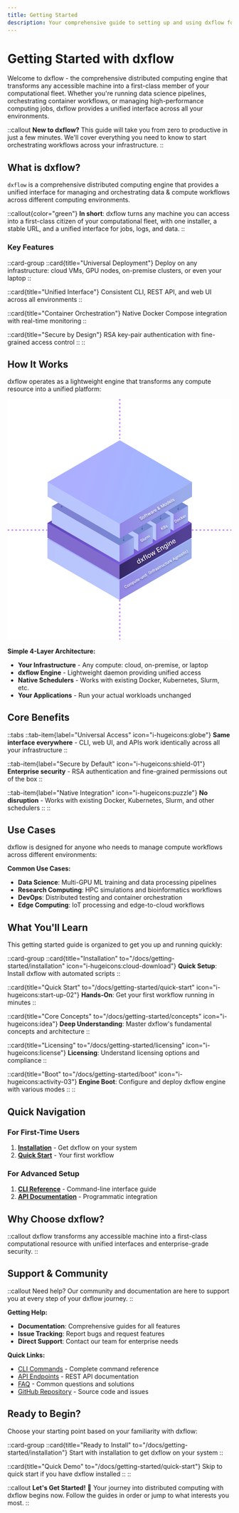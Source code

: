 ```yaml
---
title: Getting Started
description: Your comprehensive guide to setting up and using dxflow for distributed computing and workflow orchestration
---
```


# Getting Started with dxflow

Welcome to dxflow - the comprehensive distributed computing engine that transforms any accessible machine into a first-class member of your computational fleet. Whether you're running data science pipelines, orchestrating container workflows, or managing high-performance computing jobs, dxflow provides a unified interface across all your environments.

::callout
**New to dxflow?** This guide will take you from zero to productive in just a few minutes. We'll cover everything you need to know to start orchestrating workflows across your infrastructure.
::

## What is dxflow?

`dxflow` is a comprehensive distributed computing engine that provides a unified interface for managing and orchestrating data & compute workflows across different computing environments.

::callout{color="green"}
**In short**: dxflow turns any machine you can access into a first-class citizen of your computational fleet, with one installer, a stable URL, and a unified interface for jobs, logs, and data.
::

### Key Features

::card-group
  ::card{title="Universal Deployment"}
  Deploy on any infrastructure: cloud VMs, GPU nodes, on-premise clusters, or even your laptop
  ::

  ::card{title="Unified Interface"}
  Consistent CLI, REST API, and web UI across all environments
  ::

  ::card{title="Container Orchestration"}
  Native Docker Compose integration with real-time monitoring
  ::

  ::card{title="Secure by Design"}
  RSA key-pair authentication with fine-grained access control
  ::
::

## How It Works

dxflow operates as a lightweight engine that transforms any compute resource into a unified platform:

![dxflow Layers](/assets/dxflow_layers.svg)

**Simple 4-Layer Architecture:**
- **Your Infrastructure** - Any compute: cloud, on-premise, or laptop
- **dxflow Engine** - Lightweight daemon providing unified access
- **Native Schedulers** - Works with existing Docker, Kubernetes, Slurm, etc.
- **Your Applications** - Run your actual workloads unchanged

## Core Benefits

::tabs
  ::tab-item{label="Universal Access" icon="i-hugeicons:globe"}
  **Same interface everywhere** - CLI, web UI, and APIs work identically across all your infrastructure
  ::

  ::tab-item{label="Secure by Default" icon="i-hugeicons:shield-01"}
  **Enterprise security** - RSA authentication and fine-grained permissions out of the box
  ::

  ::tab-item{label="Native Integration" icon="i-hugeicons:puzzle"}
  **No disruption** - Works with existing Docker, Kubernetes, Slurm, and other schedulers
  ::
::

## Use Cases

dxflow is designed for anyone who needs to manage compute workflows across different environments:

**Common Use Cases:**
- **Data Science**: Multi-GPU ML training and data processing pipelines
- **Research Computing**: HPC simulations and bioinformatics workflows
- **DevOps**: Distributed testing and container orchestration
- **Edge Computing**: IoT processing and edge-to-cloud workflows


## What You'll Learn

This getting started guide is organized to get you up and running quickly:

::card-group
  ::card{title="Installation" to="/docs/getting-started/installation" icon="i-hugeicons:cloud-download"}
  **Quick Setup**: Install dxflow with automated scripts
  ::

  ::card{title="Quick Start" to="/docs/getting-started/quick-start" icon="i-hugeicons:start-up-02"}
  **Hands-On**: Get your first workflow running in minutes
  ::

  ::card{title="Core Concepts" to="/docs/getting-started/concepts" icon="i-hugeicons:idea"}
  **Deep Understanding**: Master dxflow's fundamental concepts and architecture
  ::

  ::card{title="Licensing" to="/docs/getting-started/licensing" icon="i-hugeicons:license"}
  **Licensing**: Understand licensing options and compliance
  ::

  ::card{title="Boot" to="/docs/getting-started/boot" icon="i-hugeicons:activity-03"}
  **Engine Boot**: Configure and deploy dxflow engine with various modes
  ::
::

## Quick Navigation

### For First-Time Users
1. **[Installation](/docs/getting-started/installation)** - Get dxflow on your system
2. **[Quick Start](/docs/getting-started/quick-start)** - Your first workflow

### For Advanced Setup
1. **[CLI Reference](/docs/cli)** - Command-line interface guide
2. **[API Documentation](/docs/api)** - Programmatic integration

## Why Choose dxflow?

::callout
dxflow transforms any accessible machine into a first-class computational resource with unified interfaces and enterprise-grade security.
::

## Support & Community

::callout
Need help? Our community and documentation are here to support you at every step of your dxflow journey.
::

**Getting Help:**
- **Documentation**: Comprehensive guides for all features
- **Issue Tracking**: Report bugs and request features
- **Direct Support**: Contact our team for enterprise needs

**Quick Links:**
- [CLI Commands](/docs/cli) - Complete command reference
- [API Endpoints](/docs/api) - REST API documentation
- [FAQ](/docs/faqs) - Common questions and solutions
- [GitHub Repository](https://github.com/diphyx/dxflow) - Source code and issues

## Ready to Begin?

Choose your starting point based on your familiarity with dxflow:

::card-group
  ::card{title="Ready to Install" to="/docs/getting-started/installation"}
  Start with installation to get dxflow on your system
  ::

  ::card{title="Quick Demo" to="/docs/getting-started/quick-start"}
  Skip to quick start if you have dxflow installed
  ::
::

::callout
**Let's Get Started!** 🎉
Your journey into distributed computing with dxflow begins now. Follow the guides in order or jump to what interests you most.
::
